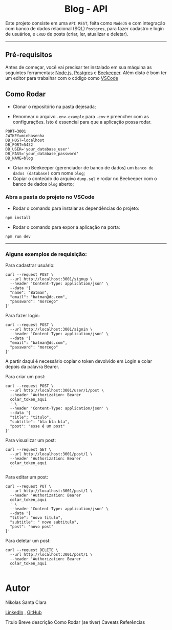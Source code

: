 <h1 align="center">Blog - API</h1>

Este projeto consiste em uma `API REST`, feita como `NodeJS` e com integração com banco de dados relacional (SQL)  `Postgres`, para fazer cadastro e login de usuários, e `CRUD` de posts (criar, ler, atualizar e deletar).

<hr/>

## Pré-requisitos

Antes de começar, você vai precisar ter instalado em sua máquina as seguintes ferramentas: [Node.js](https://nodejs.org/en/), [Postgres](https://www.postgresql.org/download/) e [Beekeeper](https://www.beekeeperstudio.io/get).
Além disto é bom ter um editor para trabalhar com o código como [VSCode](https://code.visualstudio.com/)


## Como Rodar

- Clonar o repositório na pasta dejesada;

- Renomear o arquivo `.env.example` para `.env` e preencher com as configurações. Isto é essencial para que a aplicação possa rodar.
```
PORT=3001
JWTKEY=minhasenha
DB_HOST=localhost
DB_PORT=5432
DB_USER='your_database_user'
DB_PASS='your_database_password'
DB_NAME=blog
```
- Criar no Beekeeper (gerenciador de banco de dados) um `banco de dados (database)` com nome `blog`;
- Copiar o conteúdo do arquivo `dump.sql` e rodar no Beekeeper com o banco de dados `blog` aberto;
### Abra a pasta do projeto no VSCode
- Rodar o comando para instalar as dependências do projeto:
```
npm install
```
- Rodar o comando para expor a aplicação na porta:
```
npm run dev
```

<hr/>

### Alguns exemplos de requisição:
Para cadastrar usuário:
```
curl --request POST \
  --url http://localhost:3001/signup \
  --header 'Content-Type: application/json' \
  --data '{
  "name": "Batman",
  "email": "batman@dc.com",
  "password": "morcego"
}'
```
Para fazer login:
```
curl --request POST \
  --url http://localhost:3001/signin \
  --header 'Content-Type: application/json' \
  --data '{
  "email": "batman@dc.com",
  "password": "morcego"
}'
```

A partir daqui é necessário copiar o token devolvido em Login e colar depois da palavra Bearer.

Para criar um post:
```
curl --request POST \
  --url http://localhost:3001/user/1/post \
  --header 'Authorization: Bearer
  colar_token_aqui
  ' \
  --header 'Content-Type: application/json' \
  --data '{
  "title": "titulo",
  "subtitle": "bla bla bla",
  "post": "esse é um post"
}'
```
Para visualizar um post:
```
curl --request GET \
  --url http://localhost:3001/post/1 \
  --header 'Authorization: Bearer
  colar_token_aqui
  '
```
Para editar um post:
```
curl --request PUT \
  --url http://localhost:3001/post/1 \
  --header 'Authorization: Bearer
  colar_token_aqui
  ' \
  --header 'Content-Type: application/json' \
  --data '{
  "title": "novo titulo",
  "subtitle": " novo subtitulo",
  "post": "novo post"
}'
```
Para deletar um post:
```
curl --request DELETE \
  --url http://localhost:3001/post/1 \
  --header 'Authorization: Bearer
  colar_token_aqui
  '
```


# Autor

Nikolas Santa Clara

[LinkedIn](https://www.linkedin.com/in/nikolas-desenvolvedor/) ,
[GitHub](https://github.com/nikolassco)

<!-- ## Utilize o projeto [Blog - FE](https://portfolionikolas.vercel.app) para ter toda a experiência. -->





Titulo
Breve descrição
Como Rodar
(se tiver)
Caveats
Referências
